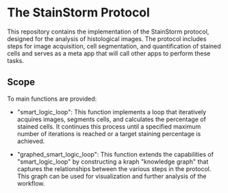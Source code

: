 # The StainStorm Protocol

This repository contains the implementation of the StainStorm protocol, designed for the analysis of histological images. The protocol includes steps for image acquisition, cell segmentation, and quantification of stained cells and serves as a meta app that will call other apps to perform these tasks.

## Scope

To main functions are provided:

- "smart_logic_loop": This function implements a loop that iteratively acquires images, segments cells, and calculates the percentage of stained cells. It continues this process until a specified maximum number of iterations is reached or a target staining percentage is achieved.

- "graphed_smart_logic_loop": This function extends the capabilities of "smart_logic_loop" by constructing a kraph "knowledge graph" that captures the relationships between the various steps in the protocol. This graph can be used for visualization and further analysis of the workflow.




